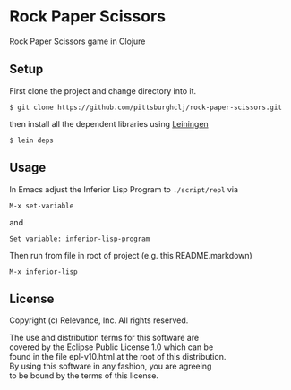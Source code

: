 # Rock Paper Scissors

Rock Paper Scissors game in Clojure

## Setup

First clone the project and change directory into it.

    $ git clone https://github.com/pittsburghclj/rock-paper-scissors.git

then install all the dependent libraries using [Leiningen][1]

    $ lein deps


## Usage

In Emacs adjust the Inferior Lisp Program to `./script/repl` via

    M-x set-variable

and
    
    Set variable: inferior-lisp-program

Then run from file in root of project (e.g. this README.markdown)

    M-x inferior-lisp


## License

Copyright (c) Relevance, Inc. All rights reserved.  

The use and distribution terms for this software are  
covered by the Eclipse Public License 1.0 which can be   
found in the file epl-v10.html at the root of this distribution.  
By using this software in any fashion, you are agreeing  
to be bound by the terms of this license.

[1]: https://github.com/technomancy/leiningen
